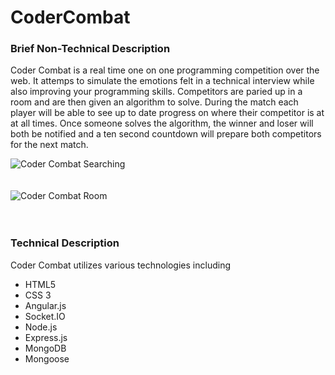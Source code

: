 CoderCombat
===========
<h3>Brief Non-Technical Description </h3> 
<p>Coder Combat is a real time one on one programming competition over the web. 
It attemps to simulate the emotions felt in a technical interview while also improving your programming skills. 
Competitors are paried up in a room and are then given an algorithm to solve. During the match each player will
be able to see up to date progress on where their competitor is at at all times. Once someone solves the algorithm,
the winner and loser will both be notified and a ten second countdown will prepare both competitors for the next match.
</p>

<img src="http://www.tylermcginnis.com/images/coderCombatSearching.png" alt="Coder Combat Searching" />
<br />
<br />
<br />
<img src="http://www.tylermcginnis.com/images/CoderCombatRoom.png" alt="Coder Combat Room" />
<br />
<br />
<br />
<h3> Technical Description </h3>
<p>Coder Combat utilizes various technologies including 
  <ul>
    <li> HTML5 </li>
    <li> CSS 3 </li>
    <li> Angular.js </li>
    <li> Socket.IO </li> 
    <li> Node.js </li>
    <li> Express.js </li>
    <li> MongoDB </li>
    <li> Mongoose </li>
  </ul>
</p>




